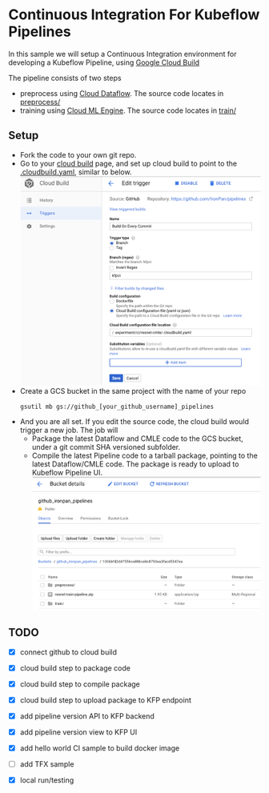 # Continuous Integration For Kubeflow Pipelines 

In this sample we will setup a Continuous Integration environment for developing a Kubeflow Pipeline, using [Google Cloud Build](https://cloud.google.com/cloud-build/)

The pipeline consists of two steps
- preprocess using [Cloud Dataflow](https://cloud.google.com/dataflow/). The source code locates in [preprocess/](preprocess)
- training using [Cloud ML Engine](https://cloud.google.com/ml-engine/). The source code locates in [train/](train)

## Setup

- Fork the code to your own git repo.
- Go to your [cloud build](https://pantheon.corp.google.com/cloud-build) page, and set up cloud build to point to the [.cloudbuild.yaml](.cloudbuild.yaml), similar to below.
![alt text](etc/cloudbuild_config.png)
- Create a GCS bucket in the same project with the name of your repo
    ```
    gsutil mb gs://github_[your_github_username]_pipelines
    ```
- And you are all set. If you edit the source code, the cloud build would trigger a new job. The job will 
  - Package the latest Dataflow and CMLE code to the GCS bucket, under a git commit SHA versioned subfolder.
  - Compile the latest Pipeline code to a tarball package, pointing to the latest Dataflow/CMLE code. The package is ready to upload to Kubeflow Pipeline UI.
![alt text](etc/gcs.png)


## TODO
- [x] connect github to cloud build
- [x] cloud build step to package code
- [x] cloud build step to compile package
- [x] cloud build step to upload package to KFP endpoint

- [x] add pipeline version API to KFP backend
- [x] add pipeline version view to KFP UI

- [x] add hello world CI sample to build docker image
- [ ] add TFX sample

- [x] local run/testing
